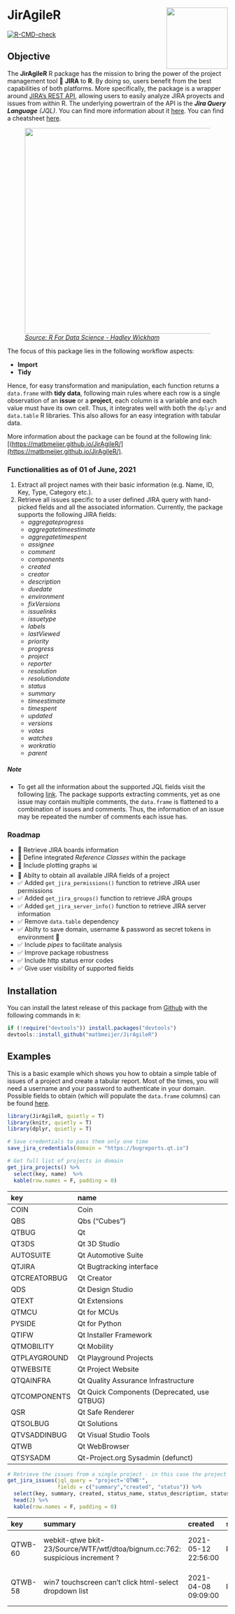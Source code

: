 
# JirAgileR<img src="man/figures/logo.png" align="right" height=140/>

<!-- badges: start -->

[![R-CMD-check](https://github.com/matbmeijer/JirAgileR/workflows/R-CMD-check/badge.svg)](https://github.com/matbmeijer/JirAgileR/actions)
<!-- badges: end -->

## Objective

The **JirAgileR** R package has the mission to bring the power of the
project management tool 🔧 **JIRA** to **R**. By doing so, users benefit
from the best capabilities of both platforms. More specifically, the
package is a wrapper around [JIRA’s REST
API](https://developer.atlassian.com/server/jira/platform/rest-apis/),
allowing users to easily analyze JIRA proyects and issues from within R.
The underlying powertrain of the API is the ***Jira Query Language**
(JQL)*. You can find more information about it
[here](https://confluence.atlassian.com/jiracore/blog/2015/07/search-jira-like-a-boss-with-jql).
You can find a cheatsheet
[here](https://3kllhk1ibq34qk6sp3bhtox1-wpengine.netdna-ssl.com/wp-content/uploads/2017/12/atlassian-jql-cheat-sheet-2.pdf).

<figure>
<img src="man/figures/process.png" style="width:469px;height=184px">
<figcaption>
<a href="https://r4ds.had.co.nz/"><i>Source: R For Data Science - Hadley
Wickham</i></a>
</figcaption>
</figure>

The focus of this package lies in the following workflow aspects:

-   **Import**
-   **Tidy**

Hence, for easy transformation and manipulation, each function returns a
`data.frame` with **tidy data**, following main rules where each row is
a single observation of an **issue** or a **project**, each column is a
variable and each value must have its own cell. Thus, it integrates well
with both the `dplyr` and `data.table` R libraries. This also allows for
an easy integration with tabular data.

More information about the package can be found at the following link:
[(https://matbmeijer.github.io/JirAgileR/](https://matbmeijer.github.io/JirAgileR/).

### Functionalities as of 01 of June, 2021

1.  Extract all project names with their basic information (e.g. Name,
    ID, Key, Type, Category etc.).
2.  Retrieve all issues specific to a user defined JIRA query with
    hand-picked fields and all the associated information. Currently,
    the package supports the following JIRA fields:
    -   *aggregateprogress*
    -   *aggregatetimeestimate*
    -   *aggregatetimespent*
    -   *assignee*
    -   *comment*
    -   *components*
    -   *created*
    -   *creator*
    -   *description*
    -   *duedate*
    -   *environment*
    -   *fixVersions*
    -   *issuelinks*
    -   *issuetype*
    -   *labels*
    -   *lastViewed*
    -   *priority*
    -   *progress*
    -   *project*
    -   *reporter*
    -   *resolution*
    -   *resolutiondate*
    -   *status*
    -   *summary*
    -   *timeestimate*
    -   *timespent*
    -   *updated*
    -   *versions*
    -   *votes*
    -   *watches*
    -   *workratio*
    -   *parent*

##### Note

-   To get all the information about the supported JQL fields visit the
    following
    [link](https://support.atlassian.com/jira-service-desk-cloud/docs/advanced-search-reference-jql-fields/).
    The package supports extracting comments, yet as one issue may
    contain multiple comments, the `data.frame` is flattened to a
    combination of issues and comments. Thus, the information of an
    issue may be repeated the number of comments each issue has.

### Roadmap

-   🔲 Retrieve JIRA boards information
-   🔲 Define integrated *Reference Classes* within the package
-   🔲 Include plotting graphs 📊
-   🔲 Abilty to obtain all available JIRA fields of a project
-   ✅ Added `get_jira_permissions()` function to retrieve JIRA user
    permissions
-   ✅ Added `get_jira_groups()` function to retrieve JIRA groups
-   ✅ Added `get_jira_server_info()` function to retrieve JIRA server
    information
-   ✅ Remove `data.table` dependency
-   ✅ Abilty to save domain, username & password as secret tokens in
    environment 🔐
-   ✅ Include *pipes* to facilitate analysis
-   ✅ Improve package robustness
-   ✅ Include http status error codes
-   ✅ Give user visibility of supported fields

## Installation

You can install the latest release of this package from
[Github](https://github.com/matbmeijer/JirAgileR) with the following
commands in `R`:

``` r
if (!require("devtools")) install.packages("devtools")
devtools::install_github("matbmeijer/JirAgileR")
```

## Examples

This is a basic example which shows you how to obtain a simple table of
issues of a project and create a tabular report. Most of the times, you
will need a username and your password to authenticate in your domain.
Possible fields to obtain (which will populate the `data.frame` columns)
can be found
[here](https://support.atlassian.com/jira-service-desk-cloud/docs/advanced-search-reference-jql-fields/).

``` r
library(JirAgileR, quietly = T)
library(knitr, quietly = T)
library(dplyr, quietly = T)

# Save credentials to pass them only one time
save_jira_credentials(domain = "https://bugreports.qt.io")

# Get full list of projects in domain
get_jira_projects() %>% 
  select(key, name)  %>% 
  kable(row.names = F, padding = 0)
```

| key          | name                                        |
|:-------------|:--------------------------------------------|
| COIN         | Coin                                        |
| QBS          | Qbs (“Cubes”)                               |
| QTBUG        | Qt                                          |
| QT3DS        | Qt 3D Studio                                |
| AUTOSUITE    | Qt Automotive Suite                         |
| QTJIRA       | Qt Bugtracking interface                    |
| QTCREATORBUG | Qt Creator                                  |
| QDS          | Qt Design Studio                            |
| QTEXT        | Qt Extensions                               |
| QTMCU        | Qt for MCUs                                 |
| PYSIDE       | Qt for Python                               |
| QTIFW        | Qt Installer Framework                      |
| QTMOBILITY   | Qt Mobility                                 |
| QTPLAYGROUND | Qt Playground Projects                      |
| QTWEBSITE    | Qt Project Website                          |
| QTQAINFRA    | Qt Quality Assurance Infrastructure         |
| QTCOMPONENTS | Qt Quick Components (Deprecated, use QTBUG) |
| QSR          | Qt Safe Renderer                            |
| QTSOLBUG     | Qt Solutions                                |
| QTVSADDINBUG | Qt Visual Studio Tools                      |
| QTWB         | Qt WebBrowser                               |
| QTSYSADM     | Qt-Project.org Sysadmin (defunct)           |

``` r
# Retrieve the issues from a single project - in this case the project QTWB from bugreports.qt.io. See documentation to define which fields to see
get_jira_issues(jql_query = "project='QTWB'",
                fields = c("summary","created", "status")) %>% 
  select(key, summary, created, status_name, status_description, status_statuscategory_name) %>%
  head(2) %>%
  kable(row.names = F, padding = 0)
```

| key     | summary                                                                       | created             | status\_name | status\_description                                                 | status\_statuscategory\_name |
|:--------|:------------------------------------------------------------------------------|:--------------------|:-------------|:--------------------------------------------------------------------|:-----------------------------|
| QTWB-60 | webkit-qtwe bkit-23/Source/WTF/wtf/dtoa/bignum.cc:762: suspicious increment ? | 2021-05-12 22:56:00 | Reported     | The issue has been reported, but no validation has been done on it. | To Do                        |
| QTWB-58 | win7 touchscreen can’t click html-select dropdown list                        | 2021-04-08 09:09:00 | Reported     | The issue has been reported, but no validation has been done on it. | To Do                        |
